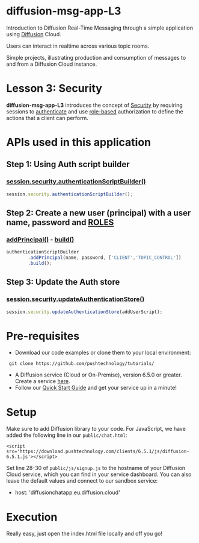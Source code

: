 # diffusion-msg-app-L3
Introduction to Diffusion Real-Time Messaging through a simple application using [Diffusion](https://www.pushtechnology.com/product-overview) Cloud.

Users can interact in realtime across various topic rooms.

Simple projects, illustrating production and consumption of messages to and from a Diffusion Cloud instance.

# Lesson 3: Security
**diffusion-msg-app-L3** introduces the concept of [Security](https://docs.pushtechnology.com/docs/6.5.1/manual/html/designguide/security/c_security.html) by requiring sessions to [authenticate](https://docs.pushtechnology.com/docs/6.5.1/manual/html/designguide/security/useraccess/atn_model.html) and use [role-based](https://docs.pushtechnology.com/docs/6.5.1/manual/html/designguide/security/role_based_security.html) authorization to define the actions that a client can perform.

# APIs used in this application
## Step 1: Using Auth script builder
### [session.security.authenticationScriptBuilder()](https://docs.pushtechnology.com/docs/6.5.1/js/interfaces/security.html#authenticationscriptbuilder)
```js
session.security.authenticationScriptBuilder();
```
## Step 2: Create a new user (principal) with a user name, password and [ROLES](https://docs.pushtechnology.com/docs/6.5.1/manual/html/designguide/security/roles_permissions.html)
### [addPrincipal()](https://docs.pushtechnology.com/docs/6.5.1/js/interfaces/systemauthenticationscriptbuilder.html#addprincipal) - [build()](https://docs.pushtechnology.com/docs/6.5.1/js/interfaces/systemauthenticationscriptbuilder.html#build)
```js
authenticationScriptBuilder
		.addPrincipal(name, password, ['CLIENT','TOPIC_CONTROL'])
		.build();
```
## Step 3: Update the Auth store
### [session.security.updateAuthenticationStore()](https://docs.pushtechnology.com/docs/6.5.1/js/interfaces/security.html#updateauthenticationstore)
```js
session.security.updateAuthenticationStore(addUserScript);
```

# Pre-requisites
*  Download our code examples or clone them to your local environment:
```
 git clone https://github.com/pushtechnology/tutorials/
```
* A Diffusion service (Cloud or On-Premise), version 6.5.0 or greater. Create a service [here](https://management.ad.diffusion.cloud/).
* Follow our [Quick Start Guide](https://docs.pushtechnology.com/quickstart/#diffusion-cloud-quick-start) and get your service up in a minute!

# Setup

Make sure to add Diffusion library to your code. For JavaScript, we have added the following line in our `public/chat.html`:
```
<script src='https://download.pushtechnology.com/clients/6.5.1/js/diffusion-6.5.1.js'></script>
```
Set line 28-30 of `public/js/signup.js` to the hostname of your Diffusion Cloud service, which you can find in your service dashboard.
You can also leave the default values and connect to our sandbox service:
* host: 'diffusionchatapp.eu.diffusion.cloud'

# Execution
Really easy, just open the index.html file locally and off you go!


